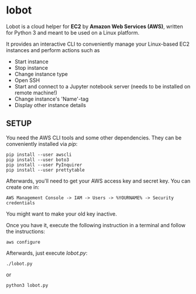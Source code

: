 # lobot
Lobot is a cloud helper for **EC2** by **Amazon Web Services (AWS)**, written for Python 3 and meant to be used on a Linux platform.

It provides an interactive CLI to conveniently manage your Linux-based EC2 instances and perform actions such as
* Start instance
* Stop instance
* Change instance type
* Open SSH
* Start and connect to a Jupyter notebook server (needs to be installed on remote machine!)
* Change instance's 'Name'-tag
* Display other instance details

## SETUP ##
You need the AWS CLI tools and some other dependencies. They can be conveniently installed via *pip*:
```
pip install --user awscli
pip install --user boto3
pip install --user PyInquirer
pip install --user prettytable
```

Afterwards, you'll need to get your AWS access key and secret key. You can create
one in:
```
AWS Management Console -> IAM -> Users -> %YOURNAME% -> Security credentials
```
You might want to make your old key inactive.

Once you have it, execute the following instruction in a terminal and follow the instructions:
```
aws configure
``` 
Afterwards, just execute *lobot.py*:
```
./lobot.py
```
or 
```
python3 lobot.py
```


